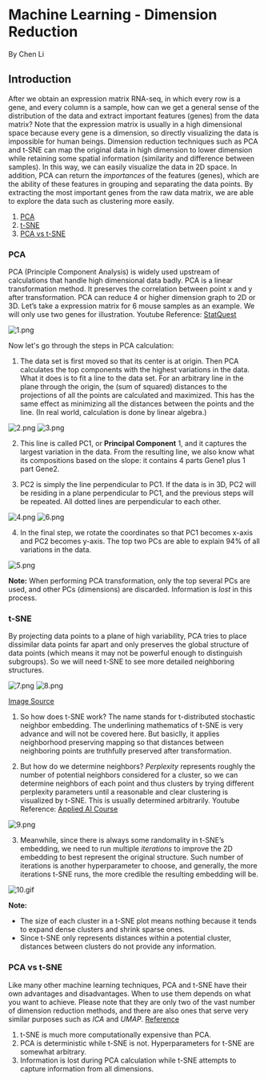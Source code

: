 # Machine Learning - Dimension Reduction
By Chen Li
## Introduction
After we obtain an expression matrix RNA-seq, in which every row is a gene, and every column is a sample, how can we get a general sense of the distribution of the data and extract important features (genes) from the data matrix? Note that the expression matrix is usually in a high dimensional space because every gene is a dimension, so directly visualizing the data is impossible for human beings. Dimension reduction techniques such as PCA and t-SNE can map the original data in high dimension to lower dimension while retaining some spatial information (similarity and difference between samples). In this way, we can easily visualize the data in 2D space. In addition, PCA can return the *importances* of the features (genes), which are the ability of these features in grouping and separating the data points. By extracting the most important genes from the raw data matrix, we are able to explore the data such as clustering more easily. 

1. [PCA](#pca)
2. [t-SNE](#t-sne)
3. [PCA vs t-SNE](#pca-vs-t-sne)

### PCA
PCA (Principle Component Analysis) is widely used upstream of calculations that handle high dimensional data badly. PCA is a linear transformation method. It preserves the correlation between point x and y after transformation. PCA can reduce 4 or higher dimension graph to 2D or 3D. Let’s take a expression matrix for 6 mouse samples as an example. We will only use two genes for illustration. Youtube Reference: [StatQuest](https://www.youtube.com/watch?v=FgakZw6K1QQ)

![1.png](https://github.com/danielee0707/BENG183/raw/master/images/1.png)

Now let's go through the steps in PCA calculation:
1. The data set is first moved so that its center is at origin. Then PCA calculates the top components with the highest variations in the data. What it does is to fit a line to the data set. For an arbitrary line in the plane through the origin, the (sum of squared) distances to the projections of all the points are calculated and maximized. This has the same effect as minimizing all the distances between the points and the line. (In real world, calculation is done by linear algebra.)

![2.png](https://github.com/danielee0707/BENG183/raw/master/images/2.png)
![3.png](https://github.com/danielee0707/BENG183/raw/master/images/3.png)
 
2. This line is called PC1, or **Principal Component** 1, and it captures the largest variation in the data. From the resulting line, we also know what its compositions based on the slope: it contains 4 parts Gene1 plus 1 part Gene2.
    
3. PC2 is simply the line perpendicular to PC1. If the data is in 3D, PC2 will be residing in a plane perpendicular to PC1, and the previous steps will be repeated. All dotted lines are perpendicular to each other.

![4.png](https://github.com/danielee0707/BENG183/raw/master/images/4.png)
![6.png](https://github.com/danielee0707/BENG183/raw/master/images/6.png)

4. In the final step, we rotate the coordinates so that PC1 becomes x-axis and PC2 becomes y-axis. The top two PCs are able to explain 94% of all variations in the data.

![5.png](https://github.com/danielee0707/BENG183/raw/master/images/5.png)

**Note:** 
When performing PCA transformation, only the top several PCs are used, and other PCs (dimensions) are discarded. Information is *lost* in this process.

### t-SNE
By projecting data points to a plane of high variability, PCA tries to place dissimilar data points far apart and only preserves the global structure of data points (which means it may not be powerful enough to distinguish subgroups). So we will need t-SNE to see more detailed neighboring structures.

![7.png](https://github.com/danielee0707/BENG183/raw/master/images/7.png)
![8.png](https://github.com/danielee0707/BENG183/raw/master/images/8.png)

[Image Source](https://www.kaggle.com/puyokw/clustering-in-2-dimension-using-tsne/code)

1. So how does t-SNE work? The name stands for t-distributed stochastic neighbor embedding. The underlining mathematics of t-SNE is very advance and will not be covered here. But basiclly, it applies neighborhood preserving mapping so that distances between neighboring points are truthfully preserved after transformation.

2. But how do we determine neighbors? *Perplexity* represents roughly the number of potential neighbors considered for a cluster, so we can determine neighbors of each point and thus clusters by trying different perplexity parameters until a reasonable and clear clustering is visualized by t-SNE. This is usually determined arbitrarily. Youtube Reference: [Applied AI Course](https://www.youtube.com/watch?v=FQmCzpKWD48&list=PLupD_xFct8mHqCkuaXmeXhe0ajNDu0mhZ&index=1)

![9.png](https://github.com/danielee0707/BENG183/raw/master/images/9.png)

3. Meanwhile, since there is always some randomality in t-SNE’s embedding, we need to run multiple *iterations* to improve the 2D embedding to best represent the original structure. Such number of iterations is another hyperparameter to choose, and generally, the more iterations t-SNE runs, the more credible the resulting embedding will be.

![10.gif](https://github.com/danielee0707/BENG183/raw/master/images/10.gif)

**Note:**
* The size of each cluster in a t-SNE plot means nothing because it tends to expand dense clusters and shrink sparse ones.
* Since t-SNE only represents distances within a potential cluster, distances between clusters do not provide any information.

### PCA vs t-SNE
Like many other machine learning techniques, PCA and t-SNE have their own advantages and disadvantages. When to use them depends on what you want to achieve. Please note that they are only two of the vast number of dimension reduction methods, and there are also ones that serve very similar purposes such as *ICA* and *UMAP*. [Reference](https://www.datacamp.com/community/tutorials/introduction-t-sne)
1. t-SNE is much more computationally expensive than PCA.
2. PCA is deterministic while t-SNE is not. Hyperparameters for t-SNE are somewhat arbitrary.
3. Information is lost during PCA calculation while t-SNE attempts to capture information from all dimensions.
